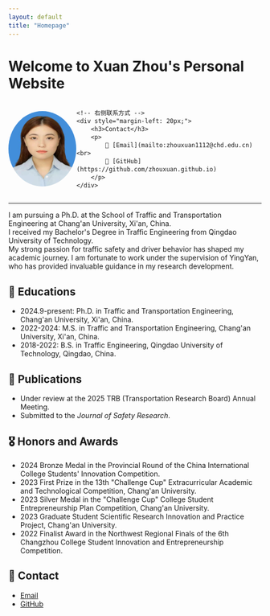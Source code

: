 ```yaml
---
layout: default
title: "Homepage"
---
```


# Welcome to Xuan Zhou's Personal Website
<div style="display: flex; align-items: center;">
    <!-- 左侧照片 -->
    <img src="个人证件照.jpg" alt="Profile Picture" style="border-radius: 50%; width: 150px; height: 150px;">

    <!-- 右侧联系方式 -->
    <div style="margin-left: 20px;">
        <h3>Contact</h3>
        <p>
            📧 [Email](mailto:zhouxuan1112@chd.edu.cn) <br>
            🔗 [GitHub](https://github.com/zhouxuan.github.io)
        </p>
    </div>
</div>

---
I am pursuing a Ph.D. at the School of Traffic and Transportation Engineering at Chang'an University, Xi'an, China.  
I received my Bachelor's Degree in Traffic Engineering from Qingdao University of Technology.  
My strong passion for traffic safety and driver behavior has shaped my academic journey. I am fortunate to work under the supervision of YingYan, who has provided invaluable guidance in my research development.

## 🏫 Educations
- 2024.9-present: Ph.D. in Traffic and Transportation Engineering, Chang'an University, Xi'an, China.  
- 2022-2024: M.S. in Traffic and Transportation Engineering, Chang'an University, Xi'an, China.  
- 2018-2022: B.S. in Traffic Engineering, Qingdao University of Technology, Qingdao, China.  

## 📜 Publications

- Under review at the 2025 TRB (Transportation Research Board) Annual Meeting.
- Submitted to the *Journal of Safety Research*.
  
## 🎖 Honors and Awards

- 2024 Bronze Medal in the Provincial Round of the China International College Students' Innovation Competition.
- 2023 First Prize in the 13th "Challenge Cup" Extracurricular Academic and Technological Competition, Chang'an University.
- 2023 Silver Medal in the "Challenge Cup" College Student Entrepreneurship Plan Competition, Chang'an University.
- 2023 Graduate Student Scientific Research Innovation and Practice Project, Chang'an University.
- 2022 Finalist Award in the Northwest Regional Finals of the 6th Changzhou College Student Innovation and Entrepreneurship Competition.

## 📧 Contact
- [Email](mailto:zhouxuan1112@chd.edu.cn)  
- [GitHub](https://github.com/zhouxuan.github.io)
